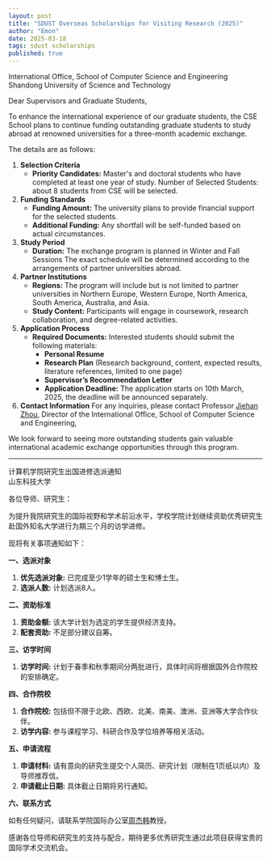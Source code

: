 ```yaml
---
layout: post
title: "SDUST Overseas Scholarships for Visiting Research (2025)"
author: "Emon"
date: 2025-03-18
tags: sdust scholarships
published: true
---
```


<div class="text-center mb-3">
    <span class="fs-3 fw-bold">
        International Office, School of Computer Science and Engineering
    </span>
        <br>
    <span class="fs-4 fw-semibold">
        Shandong University of Science and Technology
    </span>
</div>

Dear Supervisors and Graduate Students, 

To enhance the international experience of our graduate students, the CSE School plans to 
continue funding outstanding graduate students to study abroad at renowned universities for a 
three-month academic exchange.

The details are as follows: 

1. **Selection Criteria**
    - **Priority Candidates:** Master's and doctoral students who have completed at least one year of study. 
Number of Selected Students: about 8 students from CSE will be selected. 
2. **Funding Standards**
    - **Funding Amount:** The university plans to provide financial support for the selected students.
    - **Additional Funding:** Any shortfall will be self-funded based on actual circumstances. 
3. **Study Period**
    - **Duration:** The exchange program is planned in Winter and Fall Sessions The exact schedule will be determined according to the arrangements of partner universities abroad.
4. **Partner Institutions**
    - **Regions:** The program will include but is not limited to partner universities in Northern Europe, Western Europe, North America, South America, Australia, and Asia. 
    - **Study Content:** Participants will engage in coursework, research collaboration, and degree-related activities. 
5. **Application Process** 
    - **Required Documents:** Interested students should submit the following materials:  
        - **Personal Resume** 
        - **Research Plan** (Research background, content, expected results, literature references, limited to one page) 
        - **Supervisor’s Recommendation Letter** 
        - **Application Deadline:** The application starts on 10th March, 2025, the deadline will be announced separately. 
6. **Contact Information**
For any inquiries, please contact Professor [Jiehan Zhou](https://cise.sdust.edu.cn/home/Page/teacher_detail/catId/30/id/2343.html), Director of the International Office, 
School of Computer Science and Engineering,

We look forward to seeing more outstanding students gain valuable international academic exchange opportunities through this program.

<hr>

<div class="text-center mb-3">
    <span class="fs-3 fw-bold">
        计算机学院研究生出国进修选派通知 
    </span>
        <br>
    <span class="fs-4 fw-semibold">
        山东科技大学
    </span>
</div>

各位导师、研究生： 

为提升我院研究生的国际视野和学术前沿水平，学校学院计划继续资助优秀研究生赴国外知名大学进行为期三个月的访学进修。

现将有关事项通知如下： 

**一、选派对象** 

1. **优先选派对象:** 已完成至少1学年的硕士生和博士生。 
2. **选派人数:** 计划选派8人。 

**二、资助标准** 

1. **资助金额:** 该大学计划为选定的学生提供经济支持。
2. **配套资助:** 不足部分建议自筹。 

**三、访学时间**

1. **访学时间:** 计划于春季和秋季期间分两批进行，具体时间将根据国外合作院校的安排确定。 

**四、合作院校**

1. **合作院校:** 包括但不限于北欧、西欧、北美、南美、澳洲、亚洲等大学合作伙伴。 
2. **访学内容:** 参与课程学习、科研合作及学位培养等相关活动。 

**五、申请流程**

1. **申请材料:** 请有意向的研究生提交个人简历、研究计划（限制在1页纸以内）及导师推荐信。 
2. **申请截止日期:** 具体截止日期将另行通知。 

**六、联系方式**

如有任何疑问，请联系学院国际办公室[周杰韩](https://cise.sdust.edu.cn/home/Page/teacher_detail/catId/30/id/2343.html)教授。


感谢各位导师和研究生的支持与配合，期待更多优秀研究生通过此项目获得宝贵的国际学术交流机会。